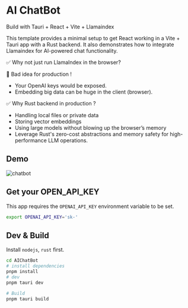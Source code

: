# AI ChatBot 

Build with Tauri + React + Vite + Llamaindex

This template provides a minimal setup to get React working in a Vite + Tauri app with a Rust backend. It also demonstrates how to integrate Llamaindex for AI-powered chat functionality.

✅ Why not just run LlamaIndex in the browser?

🚫 Bad idea for production !

* Your OpenAI keys would be exposed.
* Embedding big data can be huge in the client (browser).


✅ Why Rust backend in production ?

* Handling local files or private data
* Storing vector embeddings
* Using large models without blowing up the browser’s memory
* Leverage Rust's zero-cost abstractions and memory safety for high-performance LLM operations.


## Demo

![chatbot](./output.gif)

## Get your OPEN_API_KEY

This app requires the `OPENAI_API_KEY` environment variable to be set.

```bash
export OPENAI_API_KEY='sk-'
```


## Dev & Build

Install `nodejs`, `rust` first.

```bash
cd AIChatBot
# install dependencies
pnpm install 
# dev
pnpm tauri dev

# Build
pnpm tauri build
```